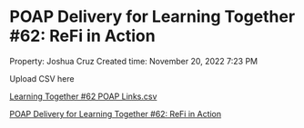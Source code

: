 # POAP Delivery for Learning Together #62: ReFi in Action

Property: Joshua Cruz
Created time: November 20, 2022 7:23 PM

Upload CSV here

[Learning Together #62 POAP Links.csv](POAP%20Delivery%20for%20Learning%20Together%20#62%20ReFi%20in%20Ac%201dd61810d3ad41b09a992aa30b31ea23/Learning_Together_62_POAP_Links.csv)

[POAP Delivery for Learning Together #62: ReFi in Action](POAP%20Delivery%20for%20Learning%20Together%20#62%20ReFi%20in%20Ac%201dd61810d3ad41b09a992aa30b31ea23/POAP%20Delivery%20for%20Learning%20Together%20#62%20ReFi%20in%20Ac%206e8ba2296f45480ea7bb45f6e17576ea.csv)